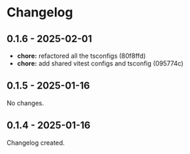 # Changelog

## 0.1.6 - 2025-02-01

- __chore:__ refactored all the tsconfigs (80f8ffd)
- __chore:__ add shared vitest configs and tsconfig (095774c)

## 0.1.5 - 2025-01-16

No changes.

## 0.1.4 - 2025-01-16

Changelog created.
